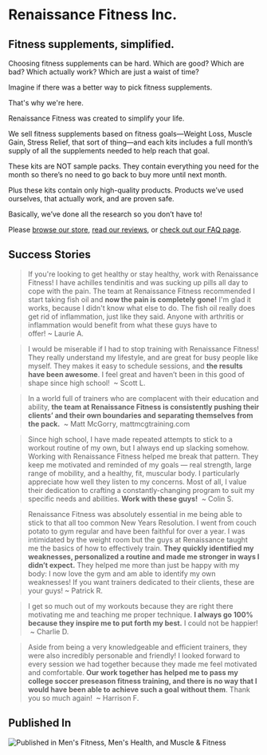 # Renaissance Fitness Inc.

## Fitness supplements, simplified.
Choosing fitness supplements can be hard. Which are good? Which are bad? Which actually work? Which are just a waist of time?

Imagine if there was a better way to pick fitness supplements. 

That's why we're here.

Renaissance Fitness was created to simplify your life. 

We sell fitness supplements based on fitness goals—Weight Loss, Muscle Gain, Stress Relief, that sort of thing—and each kits includes a full month’s supply of all the supplements needed to help reach that goal.

These kits are NOT sample packs. They contain everything you need for the month so there’s no need to go back to buy more until next month.

Plus these kits contain only high-quality products. Products we’ve used ourselves, that actually work, and are proven safe.

Basically, we’ve done all the research so you don’t have to!

Please [browse our store](http://renaissance-fitness-inc.myshopify.com/collections/all), [read our reviews](http://renaissance-fitness-inc.myshopify.com/blogs/news), or [check out our FAQ page](http://renaissance-fitness-inc.myshopify.com/pages/faq).

## Success Stories
> If you're looking to get healthy or stay healthy, work with Renaissance Fitness! I have achilles tendinitis and was sucking up pills all day to cope with the pain. The team at Renaissance Fitness recommended I start taking fish oil and <strong>now the pain is completely gone!</strong> I'm glad it works, because I didn't know what else to do. The fish oil really does get rid of inflammation, just like they said. Anyone with arthritis or inflammation would benefit from what these guys have to offer!&nbsp;~&nbsp;Laurie A.

> I would be miserable if I had to stop training with Renaissance Fitness! They really understand my lifestyle, and are great for busy people like myself. They makes it easy to schedule sessions, and <strong>the results have been awesome</strong>. I feel great and haven&rsquo;t been in this good of shape since high school! &nbsp;~&nbsp;Scott L.

> In a world full of trainers who are complacent with their education and ability, <strong>the team at Renaissance Fitness is consistently pushing their clients&rsquo; and their own boundaries and separating themselves from the pack.</strong> &nbsp;~&nbsp;Matt McGorry, mattmcgtraining.com 

> Since high school, I have made repeated attempts to stick to a workout routine of my own, but I always end up slacking somehow. Working with Renaissance Fitness helped me break that pattern. They keep me motivated and reminded of my goals &mdash; real strength, large range of mobility, and a healthy, fit, muscular body. I particularly appreciate how well they listen to my concerns. Most of all, I value their dedication to crafting a constantly-changing program to suit my specific needs and abilities. <strong>Work with these guys!</strong> &nbsp;~&nbsp;Colin S. 

> Renaissance Fitness was absolutely essential in me being able to stick to that all too common New Years Resolution. I went from couch potato to gym regular and have been faithful for over a year. I was intimidated by the weight room but the guys at Renaissance taught me the basics of how to effectively train. <strong>They quickly identified my weaknesses, personalized a routine and made me stronger in ways I didn&rsquo;t expect.</strong> They helped me more than just be happy with my body: I now love the gym and am able to identify my own weaknesses! If you want trainers dedicated to their clients, these are your guys!&nbsp;~&nbsp;Patrick R.

> I get so much out of my workouts because they are right there motivating me and teaching me proper technique. <strong>I always go 100% because they inspire me to put forth my best.</strong> I could not be happier! &nbsp;~&nbsp;Charlie D. 

> Aside from being a very knowledgeable and efficient trainers, they were also incredibly personable and friendly! I looked forward to every session we had together because they made me feel motivated and comfortable. <strong>Our work together has helped me to pass my college soccer preseason fitness training, and there is no way that I would have been able to achieve such a goal without them</strong>. Thank you so much again! &nbsp;~&nbsp;Harrison F. 

## Published In
![Published in Men's Fitness, Men's Health, and Muscle & Fitness](http://cdn.shopify.com/s/files/1/0204/2560/files/RFI_Press.png)